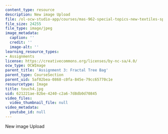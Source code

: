 ```yaml
---
content_type: resource
description: New image Upload
file: /ol-ocw-studio-app/courses/mas-962-special-topics-new-textiles-spring-2010/621221ae82be4240c2a67d8db0d70845_touch4.jpg
file_size: 24255
file_type: image/jpeg
image_metadata:
  caption: ''
  credit: ''
  image-alt: ''
learning_resource_types:
- Assignments
license: https://creativecommons.org/licenses/by-nc-sa/4.0/
ocw_type: OCWImage
parent_title: 'Assignment 3: Fractal Tree Bag'
parent_type: CourseSection
parent_uid: 5af02bea-0868-c0fa-845e-79cc65770c1e
resourcetype: Image
title: touch4.jpg
uid: 621221ae-82be-4240-c2a6-7d8db0d70845
video_files:
  video_thumbnail_file: null
video_metadata:
  youtube_id: null
---
```

New image Upload